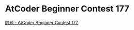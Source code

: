 AtCoder Beginner Contest 177
===

[問題 - AtCoder Beginner Contest 177](https://atcoder.jp/contests/abc177/tasks)
